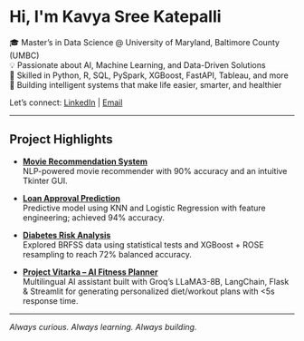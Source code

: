 # Hi, I'm Kavya Sree Katepalli

🎓 Master’s in Data Science @ University of Maryland, Baltimore County (UMBC)  
💡 Passionate about AI, Machine Learning, and Data-Driven Solutions  
🧠 Skilled in Python, R, SQL, PySpark, XGBoost, FastAPI, Tableau, and more  
🚀 Building intelligent systems that make life easier, smarter, and healthier

Let’s connect: [LinkedIn](https://linkedin.com/in/kavya-sree-katepalli) | [Email](mailto:kavyasreekatepalli@gmail.com)

---

## Project Highlights

- **[Movie Recommendation System](https://github.com/kavyasree0801/Movie-Recommendation-system)**  
  NLP-powered movie recommender with 90% accuracy and an intuitive Tkinter GUI.

- **[Loan Approval Prediction](https://github.com/kavyasree0801/Loan-Approval-Prediction-)**  
  Predictive model using KNN and Logistic Regression with feature engineering; achieved 94% accuracy.

- **[Diabetes Risk Analysis](https://github.com/kavyasree0801/Diabetes-Risk-Analysis)**  
  Explored BRFSS data using statistical tests and XGBoost + ROSE resampling to reach 72% balanced accuracy.

- **[Project Vitarka – AI Fitness Planner](https://github.com/kavyasree0801/vitarka-ai-fitness-planner)**  
  Multilingual AI assistant built with Groq’s LLaMA3-8B, LangChain, Flask & Streamlit for generating personalized diet/workout plans with <5s response time.

---

*Always curious. Always learning. Always building.*

